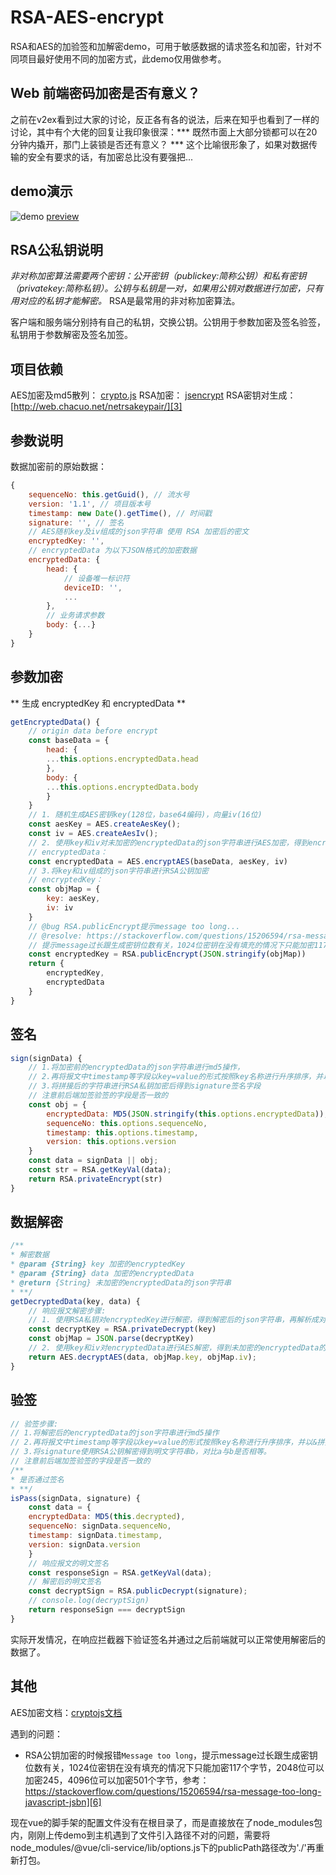 # RSA-AES-encrypt
RSA和AES的加验签和加解密demo，可用于敏感数据的请求签名和加密，针对不同项目最好使用不同的加密方式，此demo仅用做参考。
## Web 前端密码加密是否有意义？
之前在v2ex看到过大家的讨论，反正各有各的说法，后来在知乎也看到了一样的讨论，其中有个大佬的回复让我印象很深：*** 既然市面上大部分锁都可以在20分钟内撬开，那门上装锁是否还有意义？ *** 这个比喻很形象了，如果对数据传输的安全有要求的话，有加密总比没有要强把...
## demo演示
![demo](https://img.lanhongjin.com/encrypt_demo.gif "demo")
[preview][5]
## RSA公私钥说明
*非对称加密算法需要两个密钥：公开密钥（publickey:简称公钥）和私有密钥（privatekey:简称私钥）。公钥与私钥是一对，如果用公钥对数据进行加密，只有用对应的私钥才能解密。* RSA是最常用的非对称加密算法。

客户端和服务端分别持有自己的私钥，交换公钥。公钥用于参数加密及签名验签，私钥用于参数解密及签名加签。
## 项目依赖
AES加密及md5散列： [crypto.js][1] 
RSA加密： [jsencrypt][2]
RSA密钥对生成：[http://web.chacuo.net/netrsakeypair/][3]
## 参数说明
数据加密前的原始数据：
```javascript
{
	sequenceNo: this.getGuid(), // 流水号
	version: '1.1', // 项目版本号
	timestamp: new Date().getTime(), // 时间戳
	signature: '', // 签名
	// AES随机key及iv组成的json字符串 使用 RSA 加密后的密文
	encryptedKey: '',
	// encryptedData 为以下JSON格式的加密数据
	encryptedData: {
		head: {
			// 设备唯一标识符
			deviceID: '',
			...
		},
		// 业务请求参数
		body: {...}
	}
}
```
## 参数加密
** 生成 encryptedKey 和 encryptedData **
```javascript
getEncryptedData() {
	// origin data before encrypt
	const baseData = {
		head: {
		...this.options.encryptedData.head
		},
		body: {
		...this.options.encryptedData.body
		}
	}
	// 1. 随机生成AES密钥key(128位，base64编码)，向量iv(16位)
	const aesKey = AES.createAesKey();
	const iv = AES.createAesIv();
	// 2. 使用key和iv对未加密的encryptedData的json字符串进行AES加密，得到encryptedData
	// encryptedData：
	const encryptedData = AES.encryptAES(baseData, aesKey, iv)
	// 3.将key和iv组成的json字符串进行RSA公钥加密
	// encryptedKey：
	const objMap = {
		key: aesKey,
		iv: iv
	}
	// @bug RSA.publicEncrypt提示message too long...
	// @resolve: https://stackoverflow.com/questions/15206594/rsa-message-too-long-javascript-jsbn
	// 提示message过长跟生成密钥位数有关，1024位密钥在没有填充的情况下只能加密117个字节，2048位可以加密245，4096位可以加密501个字节
	const encryptedKey = RSA.publicEncrypt(JSON.stringify(objMap))
	return {
		encryptedKey,
		encryptedData
	}
}
```
## 签名
```javascript
sign(signData) {
	// 1.将加密前的encryptedData的json字符串进行md5操作，
	// 2.再将报文中timestamp等字段以key=value的形式按照key名称进行升序排序，并以&拼接字符串
	// 3.将拼接后的字符串进行RSA私钥加密后得到signature签名字段
	// 注意前后端加签验签的字段是否一致的
	const obj = {
		encryptedData: MD5(JSON.stringify(this.options.encryptedData)),
		sequenceNo: this.options.sequenceNo,
		timestamp: this.options.timestamp,
		version: this.options.version
	}
	const data = signData || obj;
	const str = RSA.getKeyVal(data);
	return RSA.privateEncrypt(str)
}
```
## 数据解密
```javascript
/**
* 解密数据
* @param {String} key 加密的encryptedKey
* @param {String} data 加密的encryptedData
* @return {String} 未加密的encryptedData的json字符串
* **/
getDecryptedData(key, data) {
	// 响应报文解密步骤:
	// 1. 使用RSA私钥对encryptedKey进行解密，得到解密后的json字符串，再解析成对象后得到key、iv的的值
	const decryptKey = RSA.privateDecrypt(key)
	const objMap = JSON.parse(decryptKey)
	// 2. 使用key和iv对encryptedData进行AES解密，得到未加密的encryptedData的json字符串
	return AES.decryptAES(data, objMap.key, objMap.iv);
}
```
## 验签
```javascript
// 验签步骤: 
// 1.将解密后的encryptedData的json字符串进行md5操作
// 2.再将报文中timestamp等字段以key=value的形式按照key名称进行升序排序，并以&拼接字符串为字符串a
// 3.将signature使用RSA公钥解密得到明文字符串b，对比a与b是否相等。
// 注意前后端加签验签的字段是否一致的
/**
* 是否通过签名
* **/
isPass(signData, signature) {
	const data = {
	encryptedData: MD5(this.decrypted),
	sequenceNo: signData.sequenceNo,
	timestamp: signData.timestamp,
	version: signData.version
	}
	// 响应报文的明文签名
	const responseSign = RSA.getKeyVal(data);
	// 解密后的明文签名
	const decryptSign = RSA.publicDecrypt(signature);
	// console.log(decryptSign)
	return responseSign === decryptSign
}
```
实际开发情况，在响应拦截器下验证签名并通过之后前端就可以正常使用解密后的数据了。
## 其他
AES加密文档：[cryptojs文档][4]

遇到的问题：
* RSA公钥加密的时候报错`Message too long`，提示message过长跟生成密钥位数有关，1024位密钥在没有填充的情况下只能加密117个字节，2048位可以加密245，4096位可以加密501个字节，参考：https://stackoverflow.com/questions/15206594/rsa-message-too-long-javascript-jsbn][6]


现在vue的脚手架的配置文件没有在根目录了，而是直接放在了node_modules包内，刚刚上传demo到主机遇到了文件引入路径不对的问题，需要将node_modules/@vue/cli-service/lib/options.js下的publicPath路径改为'./'再重新打包。


[1]: https://www.npmjs.com/package/crypto-js "crypto.js"
[2]: https://www.npmjs.com/package/jsencrypt?activeTab=versions "jsencrypt"
[3]: http://web.chacuo.net/netrsakeypair/ "http://web.chacuo.net/netrsakeypair/"
[4]: https://cryptojs.gitbook.io/docs/ "cryptojs文档"
[5]: https://lanhongjin.com/encrypt "preview"
[6]: https://stackoverflow.com/questions/15206594/rsa-message-too-long-javascript-jsbn "https://stackoverflow.com/questions/15206594/rsa-message-too-long-javascript-jsbn"
